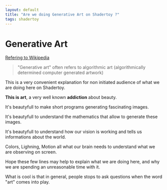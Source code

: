 ```yaml
---
layout: default
title: "Are we doing Generative Art on Shadertoy ?"
tags: shadertoy
---
```


# Generative Art

[Refering to Wikipedia](https://en.wikipedia.org/wiki/Generative_art)

>"Generative art" often refers to algorithmic art (algorithmically determined computer generated artwork)

This is a very convenient explanation for non initiated audience of what we are doing here on Shadertoy.

**This is art**, a very well known **addiction** about beauty.

It's beautyfull to make short programs generating fascinating images.

It's beautyfull to understand the mathematics that allow to generate these images.

It's beautyfull to understand how our vision is working and tells us informations about the world.

Colors, Lighning, Motion all what our brain needs to understand what we are observing on screen.

Hope these few lines may help to explain what we are doing here, and why we are spending an unreasonable time with it.

What is cool is that in general, people stops to ask questions when the word "art" comes into play.

